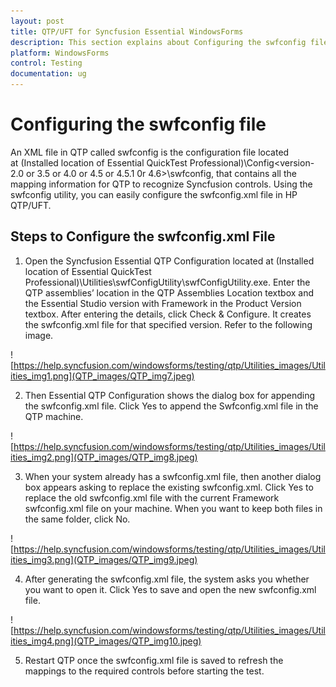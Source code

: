 ```yaml
---
layout: post
title: QTP/UFT for Syncfusion Essential WindowsForms
description: This section explains about Configuring the swfconfig file for QTP/UFT.
platform: WindowsForms
control: Testing
documentation: ug
---
```


# Configuring the swfconfig file

An XML file in QTP called swfconfig is the configuration file located at (Installed location of Essential QuickTest Professional)\Config&lt;version-2.0 or 3.5 or 4.0 or 4.5 or 4.5.1 0r 4.6&gt;\swfconfig, that contains all the mapping information for QTP to recognize Syncfusion controls. Using the swfconfig utility, you can easily configure the swfconfig.xml file in HP QTP/UFT.

## Steps to Configure the swfconfig.xml File

1) Open the Syncfusion Essential QTP Configuration located at (Installed location of Essential QuickTest Professional)\Utilities\swfConfigUtility\swfConfigUtility.exe. Enter the QTP assemblies’ location in the QTP Assemblies Location textbox and the Essential Studio version with Framework in the Product Version textbox. After entering the details, click Check & Configure. It creates the swfconfig.xml file for that specified version. Refer to the following image.

![https://help.syncfusion.com/windowsforms/testing/qtp/Utilities_images/Utilities_img1.png](QTP_images/QTP_img7.jpeg)

2) Then Essential QTP Configuration shows the dialog box for appending the swfconfig.xml file. Click Yes to append the Swfconfig.xml file in the QTP machine.

![https://help.syncfusion.com/windowsforms/testing/qtp/Utilities_images/Utilities_img2.png](QTP_images/QTP_img8.jpeg)

3) When your system already has a swfconfig.xml file, then another dialog box appears asking to replace the existing swfconfig.xml. Click Yes to replace the old swfconfig.xml file with the current Framework swfconfig.xml file on your machine. When you want to keep both files in the same folder, click No.

![https://help.syncfusion.com/windowsforms/testing/qtp/Utilities_images/Utilities_img3.png](QTP_images/QTP_img9.jpeg)

4) After generating the swfconfig.xml file, the system asks you whether you want to open it. Click Yes to save and open the new swfconfig.xml file.

![https://help.syncfusion.com/windowsforms/testing/qtp/Utilities_images/Utilities_img4.png](QTP_images/QTP_img10.jpeg)

5) Restart QTP once the swfconfig.xml file is saved to refresh the mappings to the required controls before starting the test.